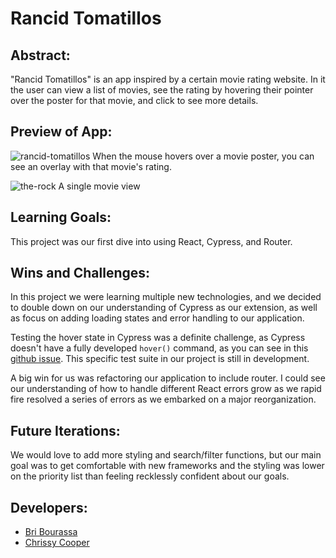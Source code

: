 # Rancid Tomatillos

## Abstract:
"Rancid Tomatillos" is an app inspired by a certain movie rating website. In it the user can view a list of movies, see the rating by hovering their pointer over the poster for that movie, and click to see more details.

## Preview of App:
![rancid-tomatillos](https://user-images.githubusercontent.com/111149043/229383723-531e2453-7fdd-433e-a455-afe01e3279f1.png)
When the mouse hovers over a movie poster, you can see an overlay with that movie's rating.

![the-rock](https://user-images.githubusercontent.com/111149043/229383735-f5609cf3-f561-4529-90fb-df1668ac7e42.png)
A single movie view


## Learning Goals:
This project was our first dive into using React, Cypress, and Router. 

## Wins and Challenges:
In this project we were learning multiple new technologies, and we decided to double down on our understanding of Cypress as our extension, as well as focus on adding loading states and error handling to our application. 

Testing the hover state in Cypress was a definite challenge, as Cypress doesn't have a fully developed `hover()` command, as you can see in this [github issue](https://github.com/cypress-io/cypress/issues/10). This specific test suite in our project is still in development. 

A big win for us was refactoring our application to include router. I could see our understanding of how to handle different React errors grow as we rapid fire resolved a series of errors as we embarked on a major reorganization.


## Future Iterations:
We would love to add more styling and search/filter functions, but our main goal was to get comfortable with new frameworks and the styling was lower on the priority list than feeling recklessly confident about our goals.

## Developers:
- [Bri Bourassa](https://github.com/BriBourassa)
- [Chrissy Cooper](https://github.com/chrissycooper)
